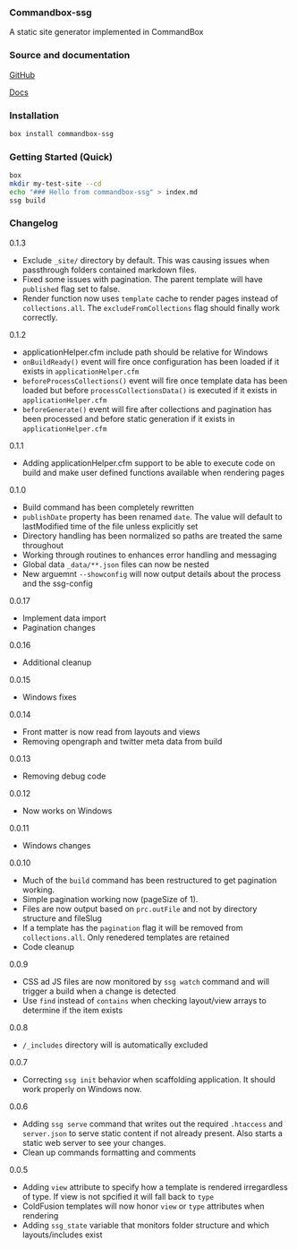 ### Commandbox-ssg

A static site generator implemented in CommandBox

### Source and documentation

[GitHub](https://github.com/robertz/commandbox-ssg)

[Docs](https://kisdigital.com/projects/commandbox-ssg)


### Installation

```bash
box install commandbox-ssg
```

### Getting Started (Quick)

```bash
box
mkdir my-test-site --cd
echo "### Hello from commandbox-ssg" > index.md
ssg build
```

### Changelog

0.1.3
- Exclude `_site/` directory by default. This was causing issues when passthrough folders contained markdown files.
- Fixed some issues with pagination. The parent template will have `published` flag set to false.
- Render function now uses `template` cache to render pages instead of `collections.all`. The `excludeFromCollections` flag should finally work correctly.

0.1.2
- applicationHelper.cfm include path should be relative for Windows
- `onBuildReady()` event will fire once configuration has been loaded if it exists in `applicationHelper.cfm`
- `beforeProcessCollections()` event will fire once template data has been loaded but before `processCollectionsData()` is executed if it exists in `applicationHelper.cfm`
- `beforeGenerate()` event will fire after collections and pagination has been processed and before static generation if it exists in `applicationHelper.cfm`

0.1.1

- Adding applicationHelper.cfm support to be able to execute code on build and make user defined functions available when rendering pages

0.1.0

- Build command has been completely rewritten
- `publishDate` property has been renamed `date`. The value will default to lastModified time of the file unless explicitly set
- Directory handling has been normalized so paths are treated the same throughout
- Working through routines to enhances error handling and messaging
- Global data `_data/**.json` files can now be nested
- New arguemnt `--showconfig` will now output details about the process and the ssg-config

0.0.17

- Implement data import
- Pagination changes

0.0.16

- Additional cleanup

0.0.15

- Windows fixes

0.0.14

- Front matter is now read from layouts and views
- Removing opengraph and twitter meta data from build

0.0.13

- Removing debug code

0.0.12

- Now works on Windows

0.0.11

- Windows changes

0.0.10

- Much of the `build` command has been restructured to get pagination working.
- Simple pagination working now (pageSize of 1).
- Files are now output based on `prc.outFile` and not by directory structure and fileSlug
- If a template has the `pagination` flag it will be removed from `collections.all`. Only renedered templates are retained
- Code cleanup

0.0.9

- CSS ad JS files are now monitored by `ssg watch` command and will trigger a build when a change is detected
- Use `find` instead of `contains` when checking layout/view arrays to determine if the item exists

0.0.8

- `/_includes` directory will is automatically excluded

0.0.7

- Correcting `ssg init` behavior when scaffolding application. It should work properly on Windows now.

0.0.6

- Adding `ssg serve` command that writes out the required `.htaccess` and `server.json` to serve static content if not already present. Also starts a static web server to see your changes.
- Clean up commands formatting and comments

0.0.5
- Adding `view` attribute to specify how a template is rendered irregardless of type. If view is not spcified it will fall back to `type`
- ColdFusion templates will now honor `view` or `type` attributes when rendering
- Adding `ssg_state` variable that monitors folder structure and which layouts/includes exist